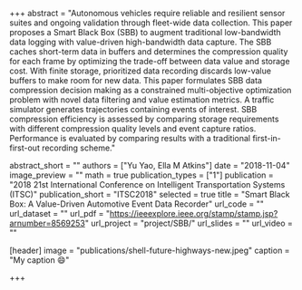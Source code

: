 +++
abstract = "Autonomous vehicles require reliable and resilient sensor suites and ongoing validation through fleet-wide data collection. This paper proposes a Smart Black Box (SBB) to augment traditional low-bandwidth data logging with value-driven high-bandwidth data capture. The SBB caches short-term data in buffers and determines the compression quality for each frame by optimizing the trade-off between data value and storage cost. With finite storage, prioritized data recording discards low-value buffers to make room for new data. This paper formulates SBB data compression decision making as a constrained multi-objective optimization problem with novel data filtering and value estimation metrics. A traffic simulator generates trajectories containing events of interest. SBB compression efficiency is assessed by comparing storage requirements with different compression quality levels and event capture ratios. Performance is evaluated by comparing results with a traditional first-in-first-out recording scheme."

abstract_short = ""
authors = ["Yu Yao, Ella M Atkins"]
date = "2018-11-04"
image_preview = ""
math = true
publication_types = ["1"]
publication = "2018 21st International Conference on Intelligent Transportation Systems (ITSC)"
publication_short = "ITSC2018"
selected = true
title = "Smart Black Box: A Value-Driven Automotive Event Data Recorder"
url_code = ""
url_dataset = ""
url_pdf = "https://ieeexplore.ieee.org/stamp/stamp.jsp?arnumber=8569253"
url_project = "project/SBB/"
url_slides = ""
url_video = ""

[header]
image = "publications/shell-future-highways-new.jpeg"
caption = "My caption :smile:"

+++

